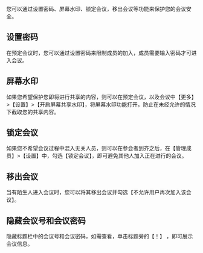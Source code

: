 您可以通过设置密码、屏幕水印、锁定会议，移出会议等功能来保护您的会议安全。
 
## 设置密码
在预定会议时，您可以通过设置密码来限制成员的加入，成员需要输入密码才可进入会议。
## 屏幕水印
如果您希望保护您即将进行共享的内容，则可以在预定会议，以及会议中【更多】>【设置】>【开启屏幕共享水印】，将屏幕水印功能打开，防止在未经允许的情况下截取您的共享内容。
## 锁定会议
如果您不希望会议过程中混入无关人员，则可以在参会者到齐之后，在【管理成员】>【设置】中，勾选【锁定会议】，即可避免其他人加入正在进行的会议。
## 移出会议
当有陌生人进入会议时，您可以将其移出会议并勾选【不允许用户再次加入该会议】。
## 隐藏会议号和会议密码
隐藏标题栏中的会议号和会议密码，如需查看，单击标题旁的【！】 ，即可展示会议信息。
